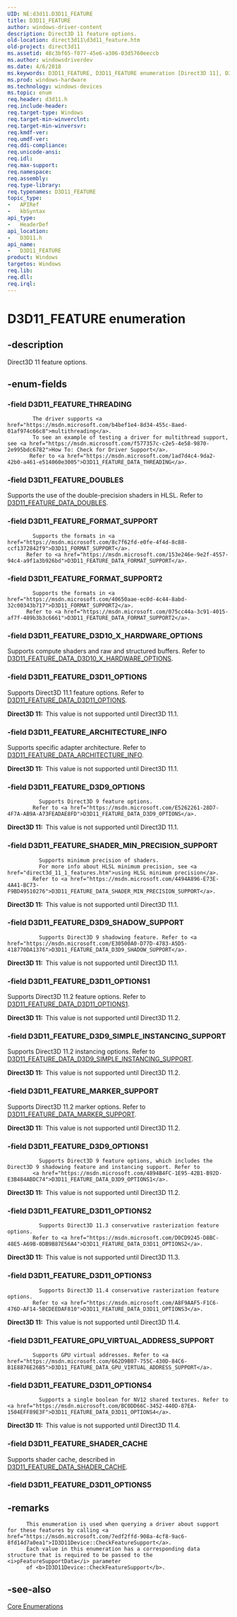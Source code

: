 ```yaml
---
UID: NE:d3d11.D3D11_FEATURE
title: D3D11_FEATURE
author: windows-driver-content
description: Direct3D 11 feature options.
old-location: direct3d11\d3d11_feature.htm
old-project: direct3d11
ms.assetid: 48c3bf65-f077-45e6-a306-03d5760eeccb
ms.author: windowsdriverdev
ms.date: 4/6/2018
ms.keywords: D3D11_FEATURE, D3D11_FEATURE enumeration [Direct3D 11], D3D11_FEATURE_ARCHITECTURE_INFO, D3D11_FEATURE_D3D10_X_HARDWARE_OPTIONS, D3D11_FEATURE_D3D11_OPTIONS, D3D11_FEATURE_D3D11_OPTIONS1, D3D11_FEATURE_D3D11_OPTIONS2, D3D11_FEATURE_D3D11_OPTIONS3, D3D11_FEATURE_D3D11_OPTIONS4, D3D11_FEATURE_D3D9_OPTIONS, D3D11_FEATURE_D3D9_OPTIONS1, D3D11_FEATURE_D3D9_SHADOW_SUPPORT, D3D11_FEATURE_D3D9_SIMPLE_INSTANCING_SUPPORT, D3D11_FEATURE_DOUBLES, D3D11_FEATURE_FORMAT_SUPPORT, D3D11_FEATURE_FORMAT_SUPPORT2, D3D11_FEATURE_GPU_VIRTUAL_ADDRESS_SUPPORT, D3D11_FEATURE_MARKER_SUPPORT, D3D11_FEATURE_SHADER_CACHE, D3D11_FEATURE_SHADER_MIN_PRECISION_SUPPORT, D3D11_FEATURE_THREADING, d3d11/D3D11_FEATURE, d3d11/D3D11_FEATURE_ARCHITECTURE_INFO, d3d11/D3D11_FEATURE_D3D10_X_HARDWARE_OPTIONS, d3d11/D3D11_FEATURE_D3D11_OPTIONS, d3d11/D3D11_FEATURE_D3D11_OPTIONS1, d3d11/D3D11_FEATURE_D3D11_OPTIONS2, d3d11/D3D11_FEATURE_D3D11_OPTIONS3, d3d11/D3D11_FEATURE_D3D11_OPTIONS4, d3d11/D3D11_FEATURE_D3D9_OPTIONS, d3d11/D3D11_FEATURE_D3D9_OPTIONS1, d3d11/D3D11_FEATURE_D3D9_SHADOW_SUPPORT, d3d11/D3D11_FEATURE_D3D9_SIMPLE_INSTANCING_SUPPORT, d3d11/D3D11_FEATURE_DOUBLES, d3d11/D3D11_FEATURE_FORMAT_SUPPORT, d3d11/D3D11_FEATURE_FORMAT_SUPPORT2, d3d11/D3D11_FEATURE_GPU_VIRTUAL_ADDRESS_SUPPORT, d3d11/D3D11_FEATURE_MARKER_SUPPORT, d3d11/D3D11_FEATURE_SHADER_CACHE, d3d11/D3D11_FEATURE_SHADER_MIN_PRECISION_SUPPORT, d3d11/D3D11_FEATURE_THREADING, direct3d11.d3d11_feature, f0675a94-9721-1d35-a01a-535e5c64006d
ms.prod: windows-hardware
ms.technology: windows-devices
ms.topic: enum
req.header: d3d11.h
req.include-header: 
req.target-type: Windows
req.target-min-winverclnt: 
req.target-min-winversvr: 
req.kmdf-ver: 
req.umdf-ver: 
req.ddi-compliance: 
req.unicode-ansi: 
req.idl: 
req.max-support: 
req.namespace: 
req.assembly: 
req.type-library: 
req.typenames: D3D11_FEATURE
topic_type:
-	APIRef
-	kbSyntax
api_type:
-	HeaderDef
api_location:
-	D3D11.h
api_name:
-	D3D11_FEATURE
product: Windows
targetos: Windows
req.lib: 
req.dll: 
req.irql: 
---
```


# D3D11_FEATURE enumeration


## -description


Direct3D 11 feature options.


## -enum-fields




### -field D3D11_FEATURE_THREADING


            The driver supports <a href="https://msdn.microsoft.com/b4bef1e4-8d34-455c-8aed-01af974c66c8">multithreading</a>.
            To see an example of testing a driver for multithread support, see <a href="https://msdn.microsoft.com/f577357c-c2e5-4e58-9870-2e995bdc6782">How To: Check for Driver Support</a>.
           Refer to <a href="https://msdn.microsoft.com/1ad7d4c4-9da2-42b0-a461-e514060e3005">D3D11_FEATURE_DATA_THREADING</a>.


### -field D3D11_FEATURE_DOUBLES

Supports the use of the double-precision shaders in HLSL. Refer to <a href="https://msdn.microsoft.com/3cd4006b-25bd-46b8-9fa7-6b7d7eb82a75">D3D11_FEATURE_DATA_DOUBLES</a>.


### -field D3D11_FEATURE_FORMAT_SUPPORT


            Supports the formats in <a href="https://msdn.microsoft.com/8c7f62fd-e0fe-4f4d-8c88-ccf1372842f9">D3D11_FORMAT_SUPPORT</a>.
          Refer to <a href="https://msdn.microsoft.com/153e246e-9e2f-4557-94c4-a9f1a3b926bd">D3D11_FEATURE_DATA_FORMAT_SUPPORT</a>.


### -field D3D11_FEATURE_FORMAT_SUPPORT2


            Supports the formats in <a href="https://msdn.microsoft.com/40650aae-ec0d-4c44-8abd-32c00343b717">D3D11_FORMAT_SUPPORT2</a>.
          Refer to <a href="https://msdn.microsoft.com/075cc44a-3c91-4015-af7f-489b3b3c6661">D3D11_FEATURE_DATA_FORMAT_SUPPORT2</a>.


### -field D3D11_FEATURE_D3D10_X_HARDWARE_OPTIONS

Supports compute shaders and raw and structured buffers. Refer to <a href="https://msdn.microsoft.com/d41d1d78-21c1-4373-b579-6e051d6e8929">D3D11_FEATURE_DATA_D3D10_X_HARDWARE_OPTIONS</a>.


### -field D3D11_FEATURE_D3D11_OPTIONS

Supports Direct3D 11.1 feature options. Refer to <a href="https://msdn.microsoft.com/02A3B423-75AB-4F44-BEBE-B8039EF384DC">D3D11_FEATURE_DATA_D3D11_OPTIONS</a>.

<b>Direct3D 11:  </b>This value is not supported until Direct3D 11.1.


### -field D3D11_FEATURE_ARCHITECTURE_INFO

Supports specific adapter architecture. Refer to <a href="https://msdn.microsoft.com/BC815FDB-984C-4857-AF48-8B471F46CDD4">D3D11_FEATURE_DATA_ARCHITECTURE_INFO</a>.

<b>Direct3D 11:  </b>This value is not supported until Direct3D 11.1.


### -field D3D11_FEATURE_D3D9_OPTIONS


              Supports Direct3D 9 feature options.
            Refer to <a href="https://msdn.microsoft.com/E5262261-28D7-4F7A-AB9A-A73FEADAE8FD">D3D11_FEATURE_DATA_D3D9_OPTIONS</a>.

<b>Direct3D 11:  </b>This value is not supported until Direct3D 11.1.


### -field D3D11_FEATURE_SHADER_MIN_PRECISION_SUPPORT


              Supports minimum precision of shaders.
              For more info about HLSL minimum precision, see <a href="direct3d_11_1_features.htm">using HLSL minimum precision</a>.
            Refer to <a href="https://msdn.microsoft.com/4494A896-E73E-4A41-BC73-F9BD49510276">D3D11_FEATURE_DATA_SHADER_MIN_PRECISION_SUPPORT</a>.

<b>Direct3D 11:  </b>This value is not supported until Direct3D 11.1.


### -field D3D11_FEATURE_D3D9_SHADOW_SUPPORT


              Supports Direct3D 9 shadowing feature. Refer to <a href="https://msdn.microsoft.com/E30500A0-D77D-4783-A5D5-418770DA1376">D3D11_FEATURE_DATA_D3D9_SHADOW_SUPPORT</a>.

<b>Direct3D 11:  </b>This value is not supported until Direct3D 11.1.


### -field D3D11_FEATURE_D3D11_OPTIONS1

Supports Direct3D 11.2 feature options. Refer to <a href="https://msdn.microsoft.com/940381BB-E8E6-416D-8F36-CC3591E70702">D3D11_FEATURE_DATA_D3D11_OPTIONS1</a>.

<b>Direct3D 11:  </b>This value is not supported until Direct3D 11.2.


### -field D3D11_FEATURE_D3D9_SIMPLE_INSTANCING_SUPPORT

Supports Direct3D 11.2 instancing options. Refer to <a href="https://msdn.microsoft.com/940381BB-E8F6-416D-8F36-CC3591E70703">D3D11_FEATURE_DATA_D3D9_SIMPLE_INSTANCING_SUPPORT</a>.

<b>Direct3D 11:  </b>This value is not supported until Direct3D 11.2.


### -field D3D11_FEATURE_MARKER_SUPPORT

Supports Direct3D 11.2 marker options. Refer to <a href="https://msdn.microsoft.com/950381BB-E8F6-416D-8F36-CC3591E71703">D3D11_FEATURE_DATA_MARKER_SUPPORT</a>.

<b>Direct3D 11:  </b>This value is not supported until Direct3D 11.2.


### -field D3D11_FEATURE_D3D9_OPTIONS1


              Supports Direct3D 9 feature options, which includes the Direct3D 9 shadowing feature and instancing support. Refer to 
            <a href="https://msdn.microsoft.com/4894B4FC-1E95-42B1-B92D-E3B484ABDC74">D3D11_FEATURE_DATA_D3D9_OPTIONS1</a>.

<b>Direct3D 11:  </b>This value is not supported until Direct3D 11.2.


### -field D3D11_FEATURE_D3D11_OPTIONS2


              Supports Direct3D 11.3 conservative rasterization feature options.
            Refer to <a href="https://msdn.microsoft.com/D0CD9245-D8BC-48E5-A69B-0DB9B87E56A4">D3D11_FEATURE_DATA_D3D11_OPTIONS2</a>.

<b>Direct3D 11:  </b>This value is not supported until Direct3D 11.3.


### -field D3D11_FEATURE_D3D11_OPTIONS3


              Supports Direct3D 11.4 conservative rasterization feature options.
            Refer to <a href="https://msdn.microsoft.com/A8F9AAF5-F1C6-476D-AF14-5BCDEEDAF810">D3D11_FEATURE_DATA_D3D11_OPTIONS3</a>.

<b>Direct3D 11:  </b>This value is not supported until Direct3D 11.4.


### -field D3D11_FEATURE_GPU_VIRTUAL_ADDRESS_SUPPORT


            Supports GPU virtual addresses. Refer to <a href="https://msdn.microsoft.com/662D9B07-755C-430D-84C6-B1E8876E26B5">D3D11_FEATURE_DATA_GPU_VIRTUAL_ADDRESS_SUPPORT</a>.


### -field D3D11_FEATURE_D3D11_OPTIONS4


              Supports a single boolean for NV12 shared textures. Refer to <a href="https://msdn.microsoft.com/BC0DD66C-3452-440D-87EA-1504EFF89E3F">D3D11_FEATURE_DATA_D3D11_OPTIONS4</a>.

<b>Direct3D 11:  </b>This value is not supported until Direct3D 11.4.


### -field D3D11_FEATURE_SHADER_CACHE

Supports shader cache, described in <a href="https://msdn.microsoft.com/45F1184E-0E82-4AF4-86F7-ED0E4C860026">D3D11_FEATURE_DATA_SHADER_CACHE</a>.


### -field D3D11_FEATURE_D3D11_OPTIONS5




## -remarks




          This enumeration is used when querying a driver about support for these features by calling <a href="https://msdn.microsoft.com/7edf2ffd-908a-4cf8-9ac6-8fd14d7a0ea1">ID3D11Device::CheckFeatureSupport</a>.
          Each value in this enumeration has a corresponding data structure that is required to be passed to the <i>pFeatureSupportData</i> parameter
          of <b>ID3D11Device::CheckFeatureSupport</b>.
        




## -see-also




<a href="https://msdn.microsoft.com/1641713a-5ac8-4597-900b-1bba54f9f522">Core Enumerations</a>
 

 

